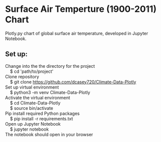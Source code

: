 Surface Air Temperture (1900-2011) Chart
=========================================================
Plotly.py chart of global surface air temperature, developed in Jupyter Notebook.


Set up:
-------------
Change into the the directory for the project  
&nbsp;&nbsp;&nbsp;&nbsp;$ cd 'path/to/project'  
Clone repository  
&nbsp;&nbsp;&nbsp;&nbsp;$ git clone https://github.com/dcasey720/Climate-Data-Plotly  
Set up virtual environment  
&nbsp;&nbsp;&nbsp;&nbsp;$ python3 -m venv Climate-Data-Plotly  
Activate the virtual environment  
&nbsp;&nbsp;&nbsp;&nbsp;$ cd Climate-Data-Plotly  
&nbsp;&nbsp;&nbsp;&nbsp;$ source bin/activate  
Pip install required Python packages  
&nbsp;&nbsp;&nbsp;&nbsp;$ pip install -r requirements.txt  
Open up Jupyter Notebook  
&nbsp;&nbsp;&nbsp;&nbsp;$ jupyter notebook  
The notebook should open in your browser  
